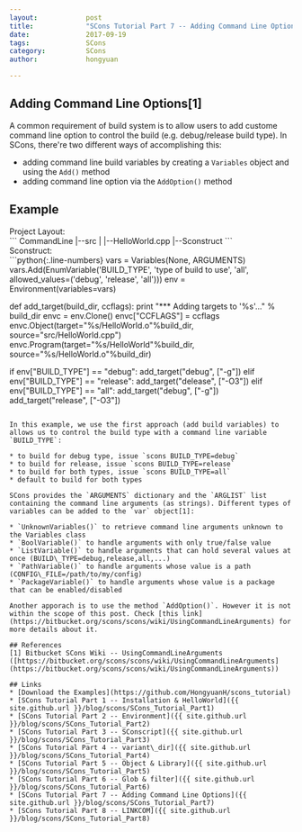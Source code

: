 ```yaml
---
layout:            post
title:             "SCons Tutorial Part 7 -- Adding Command Line Options"
date:              2017-09-19
tags:              SCons
category:          SCons
author:            hongyuan

---
```


## Adding Command Line Options[1]

A common requirement of build system is to allow users to add custome command line option to control the build (e.g. debug/release build type). In SCons, there're two different ways of accomplishing this:

* adding command line build variables by creating a `Variables` object and using the `Add()` method
* adding command line option via the `AddOption()` method



## Example

<div class="div-nm">Project Layout:</div>
```
CommandLine
|--src
|  |--HelloWorld.cpp
|--Sconstruct
```

<div class="div-nm">Sconstruct:</div>
```python{:.line-numbers}
vars = Variables(None, ARGUMENTS)
vars.Add(EnumVariable('BUILD_TYPE', 'type of build to use', 'all',  allowed_values=('debug', 'release', 'all')))
env = Environment(variables=vars)

def add_target(build_dir, ccflags):
    print "*** Adding targets to '%s'..." % build_dir
    envc = env.Clone()
    envc["CCFLAGS"] = ccflags
    envc.Object(target="%s/HelloWorld.o"%build_dir, source="src/HelloWorld.cpp")
    envc.Program(target="%s/HelloWorld"%build_dir, source="%s/HelloWorld.o"%build_dir)

if env["BUILD_TYPE"] == "debug":
    add_target("debug", ["-g"])
elif env["BUILD_TYPE"] == "release":
    add_target("delease", ["-O3"])
elif env["BUILD_TYPE"] == "all":
    add_target("debug", ["-g"])
    add_target("release", ["-O3"])
```

In this example, we use the first approach (add build variables) to allows us to control the build type with a command line variable `BUILD_TYPE`:

* to build for debug type, issue `scons BUILD_TYPE=debug`
* to build for release, issue `scons BUILD_TYPE=release`
* to build for both types, issue `scons BUILD_TYPE=all`
* default to build for both types

SCons provides the `ARGUMENTS` dictionary and the `ARGLIST` list containing the command line arguments (as strings). Different types of variables can be added to the `var` object[1]:

* `UnknownVariables()` to retrieve command line arguments unknown to the Variables class
* `BoolVariable()` to handle arguments with only true/false value
* `ListVariable()` to handle arguments that can hold several values at once (BUILD\_TYPE=debug,release,all,...)
* `PathVariable()` to handle arguments whose value is a path (CONFIG\_FILE=/path/to/my/config)
* `PackageVariable()` to handle arguments whose value is a package that can be enabled/disabled

Another apporach is to use the method `AddOption()`. However it is not within the scope of this post. Check [this link](https://bitbucket.org/scons/scons/wiki/UsingCommandLineArguments) for more details about it.

## References
[1] Bitbucket SCons Wiki -- UsingCommandLineArguments ([https://bitbucket.org/scons/scons/wiki/UsingCommandLineArguments](https://bitbucket.org/scons/scons/wiki/UsingCommandLineArguments))

## Links
* [Download the Examples](https://github.com/HongyuanH/scons_tutorial)
* [SCons Tutorial Part 1 -- Installation & HelloWorld]({{ site.github.url }}/blog/scons/SCons_Tutorial_Part1)
* [SCons Tutorial Part 2 -- Environment]({{ site.github.url }}/blog/scons/SCons_Tutorial_Part2)
* [SCons Tutorial Part 3 -- SConscript]({{ site.github.url }}/blog/scons/SCons_Tutorial_Part3)
* [SCons Tutorial Part 4 -- variant\_dir]({{ site.github.url }}/blog/scons/SCons_Tutorial_Part4)
* [SCons Tutorial Part 5 -- Object & Library]({{ site.github.url }}/blog/scons/SCons_Tutorial_Part5)
* [SCons Tutorial Part 6 -- Glob & filter]({{ site.github.url }}/blog/scons/SCons_Tutorial_Part6)
* [SCons Tutorial Part 7 -- Adding Command Line Options]({{ site.github.url }}/blog/scons/SCons_Tutorial_Part7)
* [SCons Tutorial Part 8 -- LINKCOM]({{ site.github.url }}/blog/scons/SCons_Tutorial_Part8)